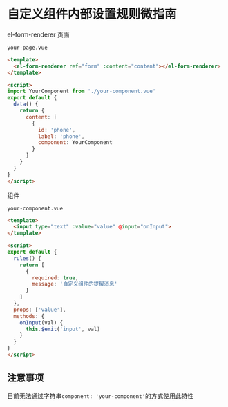 # 自定义组件内部设置规则微指南

el-form-renderer 页面

`your-page.vue`

```html
<template>
  <el-form-renderer ref="form" :content="content"></el-form-renderer>
</template>

<script>
import YourComponent from './your-component.vue'
export default {
  data() {
    return {
      content: [
        {
          id: 'phone',
          label: 'phone',
          component: YourComponent
        }
      ]
    }
  }
}
</script>
```

组件

`your-component.vue`

```html
<template>
  <input type="text" :value="value" @input="onInput">
</template>

<script>
export default {
  rules() {
    return [
      {
        required: true,
        message: '自定义组件的提醒消息'
      }
    ]
  },
  props: ['value'],
  methods: {
    onInput(val) {
      this.$emit('input', val)
    }
  }
}
</script>
```

## 注意事项

目前无法通过字符串`component: 'your-component'`的方式使用此特性
